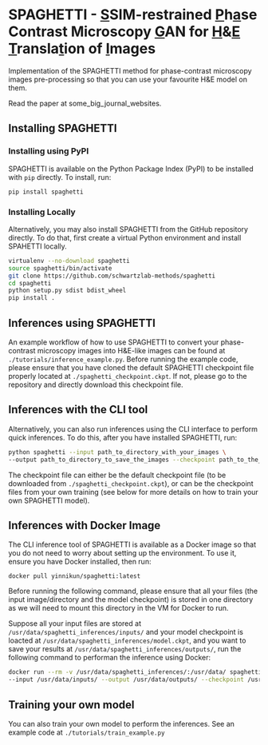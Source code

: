 # SPAGHETTI - <ins>S</ins>SIM-restrained <ins>P</ins>h<ins>a</ins>se Contrast Microscopy <ins>G</ins>AN for <ins>H</ins>&<ins>E</ins> <ins>T</ins>ransla<ins>t</ins>ion of <ins>I</ins>mages
Implementation of the SPAGHETTI method for phase-contrast microscopy images pre-processing so that you can use your favourite H&E model on them.

Read the paper at some_big_journal_websites.

## Installing SPAGHETTI

### Installing using PyPI

SPAGHETTI is available on the Python Package Index (PyPI) to be installed with `pip` directly. To install, run:

``pip install spaghetti``

### Installing Locally

Alternatively, you may also install SPAGHETTI from the GitHub repository directly. To do that, first create a virtual Python environment and install SPAHETTI locally.

```bash
virtualenv --no-download spaghetti
source spaghetti/bin/activate 
git clone https://github.com/schwartzlab-methods/spaghetti
cd spaghetti
python setup.py sdist bdist_wheel
pip install .
```

## Inferences using SPAGHETTI

An example workflow of how to use SPAGHETTI to convert your phase-contrast microscopy images into H&E-like images can be found at `./tutorials/inference_example.py`. Before running the example code, please ensure that you have cloned the default SPAGHETTI checkpoint file properly located at `./spaghetti_checkpoint.ckpt`. If not, please go to the repository and directly download this checkpoint file.

## Inferences with the CLI tool

Alternatively, you can also run inferences using the CLI interface to perform quick inferences. To do this, after you have installed SPAGHETTI, run:

```bash
python spaghetti --input path_to_directory_with_your_images \
--output path_to_directory_to_save_the_images --checkpoint path_to_the_checkpoint_file
```

The checkpoint file can either be the default checkpoint file (to be downloaded from `./spaghetti_checkpoint.ckpt`), or can be the checkpoint files from your own training (see below for more details on how to train your own SPAGHETTI model).

## Inferences with Docker Image

The CLI inference tool of SPAGHETTI is available as a Docker image so that you do not need to worry about setting up the environment. To use it, ensure you have Docker installed, then run:

``docker pull yinnikun/spaghetti:latest``

Before running the following command, please ensure that all your files (the input image/directory and the model checkpoint) is stored in one directory as we will need to mount this directory in the VM for Docker to run.

Suppose all your input files are stored at `/usr/data/spaghetti_inferences/inputs/` and your model checkpoint is loacted at `/usr/data/spaghetti_inferences/model.ckpt`, and you want to save your results at `/usr/data/spaghetti_inferences/outputs/`, run the following command to performan the inference using Docker:

```bash
docker run --rm -v /usr/data/spaghetti_inferences/:/usr/data/ spaghetti \
--input /usr/data/inputs/ --output /usr/data/outputs/ --checkpoint /usr/data/model.ckpt
```

## Training your own model
You can also train your own model to perform the inferences. See an example code at `./tutorials/train_example.py`






